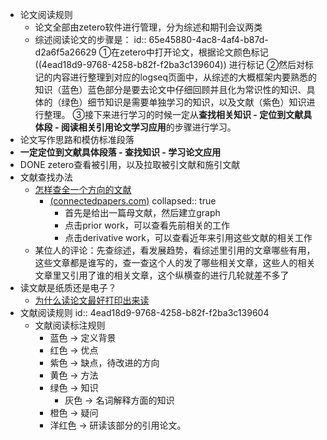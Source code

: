 - 论文阅读规则
	- 论文全部由zetero软件进行管理，分为综述和期刊会议两类
	- 综述阅读论文的步骤是：
	  id:: 65e45880-4ac8-4af4-b87d-d2a6f5a26629
	  ①在zetero中打开论文，根据论文颜色标记 ((4ead18d9-9768-4258-b82f-f2ba3c139604)) 进行标记
	  ②然后对标记的内容进行整理到对应的logseq页面中，从综述的大概框架内要熟悉的知识（蓝色）蓝色部分是要去论文中仔细回顾并且化为常识性的知识、具体的（绿色）细节知识是需要单独学习的知识，以及文献（紫色）知识进行整理。
	  ③接下来进行学习的时候一定从**查找相关知识 - 定位到文献具体段 - 阅读相关引用论文学习应用**的步骤进行学习。
- 论文写作思路和模仿标准段落
- **一定定位到文献具体段落 - 查找知识 - 学习论文应用**
- DONE  zetero查看被引用，以及拉取被引文献和施引文献
- 文献查找办法
	- [怎样查全一个方向的文献](https://www.zhihu.com/question/437643499)
		- [(connectedpapers.com)](https://www.connectedpapers.com/main/aa9635e531de729d47c9f166c388cd5ff0feeaaf/BrainGNN%3A-Interpretable-Brain-Graph-Neural-Network-for-fMRI-Analysis/graph)
		  collapsed:: true
			- 首先是给出一篇母文献，然后建立graph
			- 点击prior work，可以查看先前相关的工作
			- 点击derivative work，可以查看近年来引用这些文献的相关工作
	- 某位人的评论：先查综述，看发展趋势，看综述里引用的文章哪些有用，这些文章都是谁写的，查一查这个人的发了哪些相关文章，这些人的相关文章里又引用了谁的相关文章，这个纵横查的进行几轮就差不多了
- 读文献是纸质还是电子？
	- [为什么读论文最好打印出来读](https://www.zhihu.com/question/465290543)
- 文献阅读规则
  id:: 4ead18d9-9768-4258-b82f-f2ba3c139604
	- 文献阅读标注规则
		- 蓝色 -> 定义背景
		- 红色 -> 优点
		- 紫色 -> 缺点，待改进的方向
		- 黄色 -> 方法
		- 绿色 -> 知识
			- 灰色 -> 名词解释方面的知识
		- 橙色 -> 疑问
		- 洋红色 -> 研读该部分的引用论文。